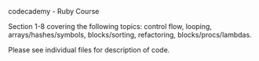 codecademy - Ruby Course

Section 1-8 covering the following topics: control flow, looping, arrays/hashes/symbols, blocks/sorting, refactoring, blocks/procs/lambdas.

Please see individual files for description of code.
